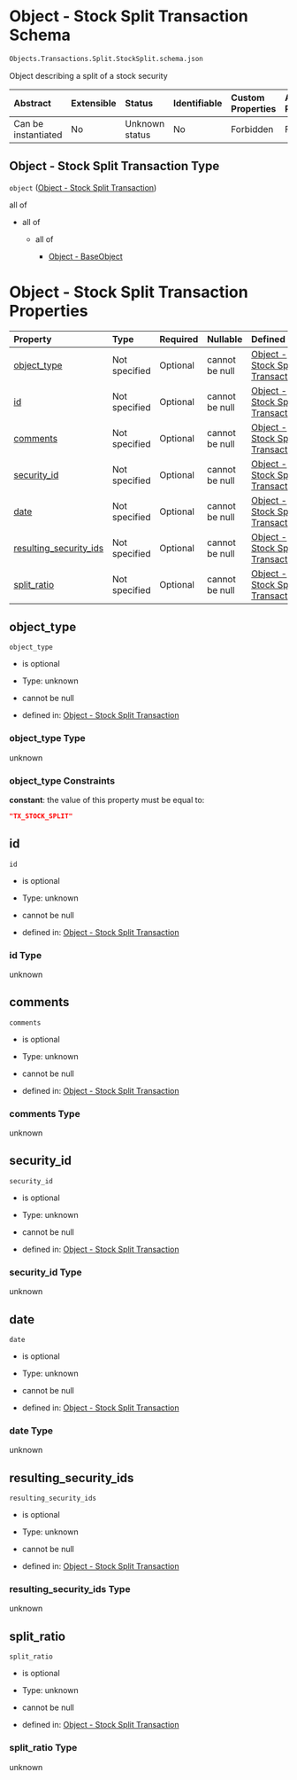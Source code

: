 # Object - Stock Split Transaction Schema

```txt
Objects.Transactions.Split.StockSplit.schema.json
```

Object describing a split of a stock security

| Abstract            | Extensible | Status         | Identifiable | Custom Properties | Additional Properties | Access Restrictions | Defined In                                                                                                      |
| :------------------ | :--------- | :------------- | :----------- | :---------------- | :-------------------- | :------------------ | :-------------------------------------------------------------------------------------------------------------- |
| Can be instantiated | No         | Unknown status | No           | Forbidden         | Forbidden             | none                | [StockSplit.schema.json](../../schema/objects/transactions/split/StockSplit.schema.json "open original schema") |

## Object - Stock Split Transaction Type

`object` ([Object - Stock Split Transaction](stocksplit.md))

all of

*   all of

    *   all of

        *   [Object - BaseObject](issuer-allof-object---baseobject.md "check type definition")

# Object - Stock Split Transaction Properties

| Property                                          | Type          | Required | Nullable       | Defined by                                                                                                                                                                 |
| :------------------------------------------------ | :------------ | :------- | :------------- | :------------------------------------------------------------------------------------------------------------------------------------------------------------------------- |
| [object_type](#object_type)                       | Not specified | Optional | cannot be null | [Object - Stock Split Transaction](stocksplit-properties-object_type.md "Objects.Transactions.Split.StockSplit.schema.json#/properties/object_type")                       |
| [id](#id)                                         | Not specified | Optional | cannot be null | [Object - Stock Split Transaction](stocksplit-properties-id.md "Objects.Transactions.Split.StockSplit.schema.json#/properties/id")                                         |
| [comments](#comments)                             | Not specified | Optional | cannot be null | [Object - Stock Split Transaction](stocksplit-properties-comments.md "Objects.Transactions.Split.StockSplit.schema.json#/properties/comments")                             |
| [security_id](#security_id)                       | Not specified | Optional | cannot be null | [Object - Stock Split Transaction](stocksplit-properties-security_id.md "Objects.Transactions.Split.StockSplit.schema.json#/properties/security_id")                       |
| [date](#date)                                     | Not specified | Optional | cannot be null | [Object - Stock Split Transaction](stocksplit-properties-date.md "Objects.Transactions.Split.StockSplit.schema.json#/properties/date")                                     |
| [resulting_security_ids](#resulting_security_ids) | Not specified | Optional | cannot be null | [Object - Stock Split Transaction](stocksplit-properties-resulting_security_ids.md "Objects.Transactions.Split.StockSplit.schema.json#/properties/resulting_security_ids") |
| [split_ratio](#split_ratio)                       | Not specified | Optional | cannot be null | [Object - Stock Split Transaction](stocksplit-properties-split_ratio.md "Objects.Transactions.Split.StockSplit.schema.json#/properties/split_ratio")                       |

## object_type



`object_type`

*   is optional

*   Type: unknown

*   cannot be null

*   defined in: [Object - Stock Split Transaction](stocksplit-properties-object_type.md "Objects.Transactions.Split.StockSplit.schema.json#/properties/object_type")

### object_type Type

unknown

### object_type Constraints

**constant**: the value of this property must be equal to:

```json
"TX_STOCK_SPLIT"
```

## id



`id`

*   is optional

*   Type: unknown

*   cannot be null

*   defined in: [Object - Stock Split Transaction](stocksplit-properties-id.md "Objects.Transactions.Split.StockSplit.schema.json#/properties/id")

### id Type

unknown

## comments



`comments`

*   is optional

*   Type: unknown

*   cannot be null

*   defined in: [Object - Stock Split Transaction](stocksplit-properties-comments.md "Objects.Transactions.Split.StockSplit.schema.json#/properties/comments")

### comments Type

unknown

## security_id



`security_id`

*   is optional

*   Type: unknown

*   cannot be null

*   defined in: [Object - Stock Split Transaction](stocksplit-properties-security_id.md "Objects.Transactions.Split.StockSplit.schema.json#/properties/security_id")

### security_id Type

unknown

## date



`date`

*   is optional

*   Type: unknown

*   cannot be null

*   defined in: [Object - Stock Split Transaction](stocksplit-properties-date.md "Objects.Transactions.Split.StockSplit.schema.json#/properties/date")

### date Type

unknown

## resulting_security_ids



`resulting_security_ids`

*   is optional

*   Type: unknown

*   cannot be null

*   defined in: [Object - Stock Split Transaction](stocksplit-properties-resulting_security_ids.md "Objects.Transactions.Split.StockSplit.schema.json#/properties/resulting_security_ids")

### resulting_security_ids Type

unknown

## split_ratio



`split_ratio`

*   is optional

*   Type: unknown

*   cannot be null

*   defined in: [Object - Stock Split Transaction](stocksplit-properties-split_ratio.md "Objects.Transactions.Split.StockSplit.schema.json#/properties/split_ratio")

### split_ratio Type

unknown
